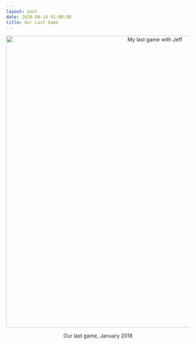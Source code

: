 ```yaml
---
layout: post
date: 2018-08-14 01:00:00
title: Our Last Game
---
```


<div align="center">
  <img src="{{site.github.url}}/files/2018/08/last-game-of-chess.jpg" width="800" alt="My last game with Jeff" />
  <p>Our last game, January 2018</p>
</div>
